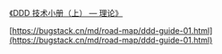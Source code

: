 [《DDD 技术小册（上） — 理论》](https://wx.zsxq.com/group/48411118851818/topic/411244188545488)

[https://bugstack.cn/md/road-map/ddd-guide-01.html](https://bugstack.cn/md/road-map/ddd-guide-01.html)

